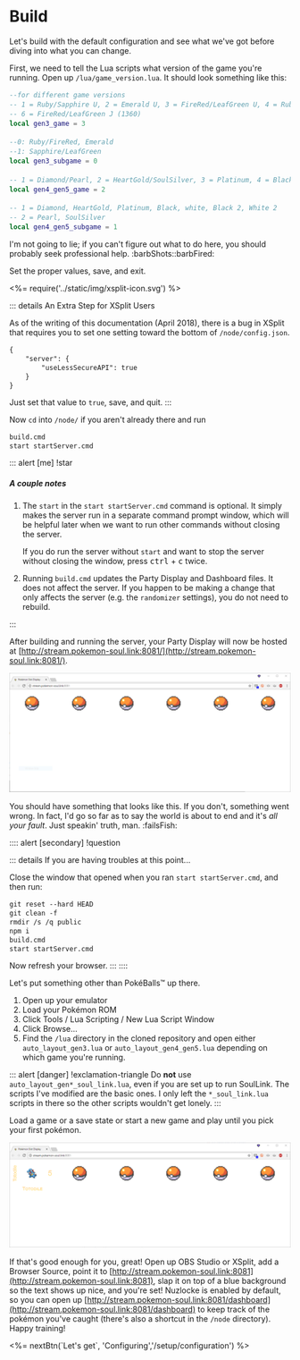 Build
=====

Let's build with the default configuration and see what we've got before diving into what you can change.  

First, we need to tell the Lua scripts what version of the game you're running.  Open up `/lua/game_version.lua`.  It should look something like this:

```lua
--for different game versions
-- 1 = Ruby/Sapphire U, 2 = Emerald U, 3 = FireRed/LeafGreen U, 4 = Ruby/Sapphire J, 5 = Emerald J (TODO), 
-- 6 = FireRed/LeafGreen J (1360)
local gen3_game = 3

--0: Ruby/FireRed, Emerald
--1: Sapphire/LeafGreen
local gen3_subgame = 0

-- 1 = Diamond/Pearl, 2 = HeartGold/SoulSilver, 3 = Platinum, 4 = Black, 5 = White, 6 = Black 2, 7 = White 2
local gen4_gen5_game = 2

-- 1 = Diamond, HeartGold, Platinum, Black, white, Black 2, White 2
-- 2 = Pearl, SoulSilver
local gen4_gen5_subgame = 1
```

I'm not going to lie; if you can't figure out what to do here, you should probably seek professional help. :barbShots::barbFired: 

Set the proper values, save, and exit.

<div class="alert alert-xsplit d-flex flex-row align-items-center">
<div class="left-icon">
<%= require('../static/img/xsplit-icon.svg') %>
</div>

::: details An Extra Step for XSplit Users

As of the writing of this documentation (April 2018), there is a bug in XSplit that requires you to set one setting toward the bottom of `/node/config.json`.

```jsonc
{
    "server": {
        "useLessSecureAPI": true
    }
}
```

Just set that value to `true`, save, and quit.
:::
</div>

Now `cd` into `/node/` if you aren't already there and run

```dos
build.cmd
start startServer.cmd
```

::: alert [me] !star
##### A couple notes #####

<div class="notes">

1.  The `start` in the `start startServer.cmd` command is optional.  It simply makes the server run in a separate command prompt window, which will be helpful later when we want to run other commands without closing the server.

    If you do run the server without `start` and want to stop the server without closing the window, press <kbd>ctrl</kbd> + <kbd>c</kbd> twice.

2.  Running `build.cmd` updates the Party Display and Dashboard files.  It does not affect the server.  If you happen to be making a change that only affects the server (e.g. the `randomizer` settings), you do not need to rebuild.

</div>
:::

After building and running the server, your Party Display will now be hosted at [http://stream.pokemon-soul.link:8081/](http://stream.pokemon-soul.link:8081/).

<div data-modal-images>

![Empty default Party Display](../static/img/default-party-display.png)

</div>

You should have something that looks like this.  If you don't, something went wrong.  In fact, I'd go so far as to say the world is about to end and it's *all your fault*.  Just speakin' truth, man.  :failsFish:

:::: alert [secondary] !question

::: details If you are having troubles at this point...

Close the window that opened when you ran `start startServer.cmd`, and then run:

```dos
git reset --hard HEAD
git clean -f
rmdir /s /q public
npm i
build.cmd
start startServer.cmd
```

Now refresh your browser.
:::
::::

Let's put something other than PokéBalls&trade; up there.

1.  Open up your emulator
2.  Load your Pokémon ROM
3.  Click Tools / Lua Scripting / New Lua Script Window
4.  Click Browse...
5.  Find the `/lua` directory in the cloned repository and open either `auto_layout_gen3.lua` or `auto_layout_gen4_gen5.lua` depending on which game you're running.

::: alert [danger] !exclamation-triangle
Do **not** use `auto_layout_gen*_soul_link.lua`, even if you are set up to run SoulLink.  The scripts I've modified are the basic ones.  I only left the `*_soul_link.lua` scripts in there so the other scripts wouldn't get lonely.
:::

Load a game or a save state or start a new game and play until you pick your first pokémon.

<div data-modal-images>

![Default Party Display after catching a pokémon](../static/img/one-pokemon-party-display.png)

</div>


If that's good enough for you, great!  Open up OBS Studio or XSplit, add a Browser Source, point it to [http://stream.pokemon-soul.link:8081](http://stream.pokemon-soul.link:8081), slap it on top of a blue background so the text shows up nice, and you're set!  Nuzlocke is enabled by default, so you can open up [http://stream.pokemon-soul.link:8081/dashboard](http://stream.pokemon-soul.link:8081/dashboard) to keep track of the pokémon you've caught (there's also a shortcut in the `/node` directory).  Happy training!

<div><%= nextBtn(`Let's get`, 'Configuring','/setup/configuration') %></div>